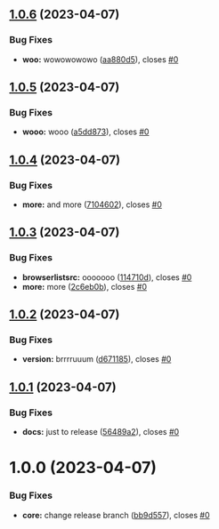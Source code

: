 ## [1.0.6](https://github.com/shubhamp-sf/do-not-use-this-workflows-creator/compare/v1.0.5...v1.0.6) (2023-04-07)


### Bug Fixes

* **woo:** wowowowowo ([aa880d5](https://github.com/shubhamp-sf/do-not-use-this-workflows-creator/commit/aa880d5573c4cf0ceca83c3a36b27f12b60c292e)), closes [#0](https://github.com/shubhamp-sf/do-not-use-this-workflows-creator/issues/0)

## [1.0.5](https://github.com/shubhamp-sf/do-not-use-this-workflows-creator/compare/v1.0.4...v1.0.5) (2023-04-07)


### Bug Fixes

* **wooo:** wooo ([a5dd873](https://github.com/shubhamp-sf/do-not-use-this-workflows-creator/commit/a5dd873ebe6ae5d784ec9efbfbd644920f416b8d)), closes [#0](https://github.com/shubhamp-sf/do-not-use-this-workflows-creator/issues/0)

## [1.0.4](https://github.com/shubhamp-sf/do-not-use-this-workflows-creator/compare/v1.0.3...v1.0.4) (2023-04-07)


### Bug Fixes

* **more:** and more ([7104602](https://github.com/shubhamp-sf/do-not-use-this-workflows-creator/commit/7104602d9a9f247b1765545fab594ace4e18ca51)), closes [#0](https://github.com/shubhamp-sf/do-not-use-this-workflows-creator/issues/0)

## [1.0.3](https://github.com/shubhamp-sf/do-not-use-this-workflows-creator/compare/v1.0.2...v1.0.3) (2023-04-07)


### Bug Fixes

* **browserlistsrc:** ooooooo ([114710d](https://github.com/shubhamp-sf/do-not-use-this-workflows-creator/commit/114710d0e8408233eecc1c673233dd67e1f27af7)), closes [#0](https://github.com/shubhamp-sf/do-not-use-this-workflows-creator/issues/0)
* **more:** more ([2c6eb0b](https://github.com/shubhamp-sf/do-not-use-this-workflows-creator/commit/2c6eb0b074b17aca288d86a486c94e1f0d62b35d)), closes [#0](https://github.com/shubhamp-sf/do-not-use-this-workflows-creator/issues/0)

## [1.0.2](https://github.com/shubhamp-sf/do-not-use-this-workflows-creator/compare/v1.0.1...v1.0.2) (2023-04-07)


### Bug Fixes

* **version:** brrrruuum ([d671185](https://github.com/shubhamp-sf/do-not-use-this-workflows-creator/commit/d6711850671cbd02fc081871eab4be39e720706a)), closes [#0](https://github.com/shubhamp-sf/do-not-use-this-workflows-creator/issues/0)

## [1.0.1](https://github.com/shubhamp-sf/do-not-use-this-workflows-creator/compare/v1.0.0...v1.0.1) (2023-04-07)


### Bug Fixes

* **docs:** just to release ([56489a2](https://github.com/shubhamp-sf/do-not-use-this-workflows-creator/commit/56489a2595d805ac6686e08519cb68a0f2189e48)), closes [#0](https://github.com/shubhamp-sf/do-not-use-this-workflows-creator/issues/0)

# 1.0.0 (2023-04-07)


### Bug Fixes

* **core:** change release branch ([bb9d557](https://github.com/shubhamp-sf/do-not-use-this-workflows-creator/commit/bb9d557f6ea310261a8ce6006aaa6ce13af258c1)), closes [#0](https://github.com/shubhamp-sf/do-not-use-this-workflows-creator/issues/0)

